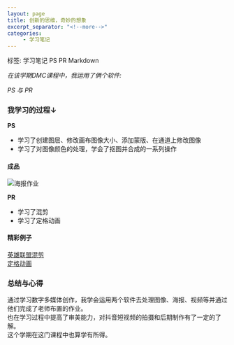 ```yaml
---
layout: page
title: 创新的思维，奇妙的想象
excerpt_separator: "<!--more-->"
categories:
     - 学习笔记
---  
```

标签: 学习笔记 PS PR Markdown
<!--more--> 
*在该学期DMC课程中，我运用了俩个软件:*    

*PS 与 PR*

### 我学习的过程↓
**PS**
- 学习了创建图层、修改画布图像大小、添加蒙版、在通道上修改图像
- 学习了对图像颜色的处理，学会了抠图并合成的一系列操作

#### 成品
![海报作业](resurrection/assets/images/haibao.jpg)

**PR**
- 学习了混剪  
- 学习了定格动画  

#### 精彩例子
[英雄联盟混剪](https://www.bilibili.com/video/BV18s411j7CL?from=search&seid=8862839798859741126)  
[定格动画](https://www.bilibili.com/video/BV1Yc411h7uQ?from=search&seid=10632335662980523629)

### 总结与心得
通过学习数字多媒体创作，我学会运用两个软件去处理图像、海报、视频等并通过他们完成了老师布置的作业。  
也在学习过程中提高了审美能力，对抖音短视频的拍摄和后期制作有了一定的了解。  
这个学期在这门课程中也算学有所得。
 